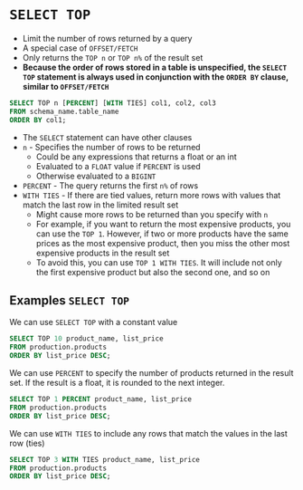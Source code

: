 # `SELECT TOP`

- Limit the number of rows returned by a query
- A special case of `OFFSET/FETCH`
- Only returns the `TOP n` or `TOP n%` of the result set
- **Because the order of rows stored in a table is unspecified, the `SELECT TOP` statement is always used in conjunction with the `ORDER BY` clause, similar to `OFFSET/FETCH`**

```sql
SELECT TOP n [PERCENT] [WITH TIES] col1, col2, col3
FROM schema_name.table_name
ORDER BY col1;
```

- The `SELECT` statement can have other clauses
- `n` - Specifies the number of rows to be returned
  - Could be any expressions that returns a float or an int
  - Evaluated to a `FLOAT` value if `PERCENT` is used
  - Otherwise evaluated to a `BIGINT`
- `PERCENT` - The query returns the first `n%` of rows
- `WITH TIES` - If there are tied values, return more rows with values that match the last row in the limited result set
  - Might cause more rows to be returned than you specify with `n`
  - For example, if you want to return the most expensive products, you can use the `TOP 1`. However, if two or more products have the same prices as the most expensive product, then you miss the other most expensive products in the result set
  - To avoid this, you can use `TOP 1 WITH TIES`. It will include not only the first expensive product but also the second one, and so on

## Examples `SELECT TOP`

We can use `SELECT TOP` with a constant value

```sql
SELECT TOP 10 product_name, list_price
FROM production.products
ORDER BY list_price DESC;
```

We can use `PERCENT` to specify the number of products returned in the result set. If the result is a float, it is rounded to the next integer.

```sql
SELECT TOP 1 PERCENT product_name, list_price
FROM production.products
ORDER BY list_price DESC;
```

We can use `WITH TIES` to include any rows that match the values in the last row (ties)

```sql
SELECT TOP 3 WITH TIES product_name, list_price
FROM production.products
ORDER BY list_price DESC;
```
